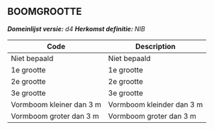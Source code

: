 ## BOOMGROOTTE

*__Domeinlijst versie:__ d4*
*__Herkomst definitie:__ NIB*

|__Code__ |__Description__	|
|	---	|	---	|
| Niet bepaald | Niet bepaald |
| 1e grootte | 1e grootte |
| 2e grootte | 2e grootte |
| 3e grootte | 3e grootte |
| Vormboom kleiner dan 3 m | Vormboom kleinder dan 3 m |
| Vormboom groter dan 3 m | Vormboom groter dan 3 m |
